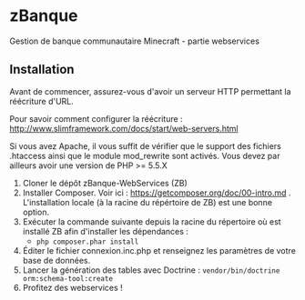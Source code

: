 # zBanque
Gestion de banque communautaire Minecraft - partie webservices
## Installation

Avant de commencer, assurez-vous d'avoir un serveur HTTP permettant la réécriture d'URL.

Pour savoir comment configurer la réécriture : http://www.slimframework.com/docs/start/web-servers.html

Si vous avez Apache, il vous suffit de vérifier que le support des fichiers .htaccess ainsi que le module mod_rewrite sont activés.
Vous devez par ailleurs avoir une version de PHP >= 5.5.X

1. Cloner le dépôt zBanque-WebServices (ZB)
2. Installer Composer. Voir ici : https://getcomposer.org/doc/00-intro.md . L'installation locale (à la racine du répértoire de ZB) est une bonne option.
3. Exécuter la commande suivante depuis la racine du répertoire où est installé ZB afin d'installer les dépendances :
   * `php composer.phar install`
4. Éditer le fichier connexion.inc.php et renseignez les paramètres de votre base de données.
5. Lancer la génération des tables avec Doctrine : `vendor/bin/doctrine orm:schema-tool:create`
6. Profitez des webservices !
